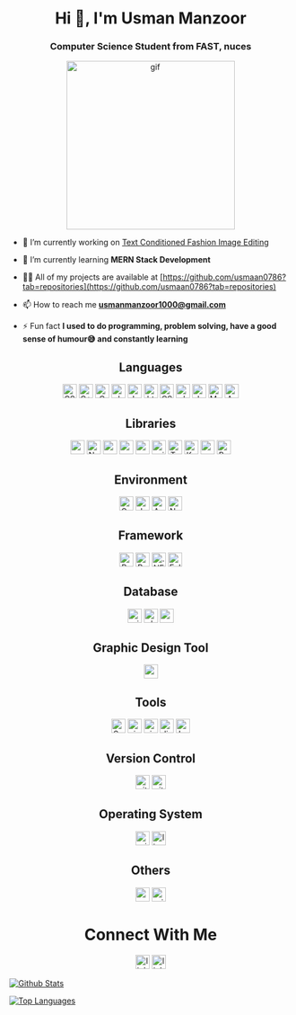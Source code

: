 <div align="center">  
<img src="https://komarev.com/ghpvc/?username=usmaan0786&style=flat-square&color=blue" alt=""/>
</div>

<h1 align="center">Hi 👋, I'm Usman Manzoor</h1>
<h3 align="center">Computer Science Student from FAST, nuces</h3>

<p align = "center"> <img src = "https://camo.githubusercontent.com/cae12fddd9d6982901d82580bdf321d81fb299141098ca1c2d4891870827bf17/68747470733a2f2f6d69726f2e6d656469756d2e636f6d2f6d61782f313336302f302a37513379765349765f7430696f4a2d5a2e676966" alt = "gif" width = "300px"></p>

- 🔭 I’m currently working on [Text Conditioned Fashion Image Editing](https://github.com/usmaan0786/Text-Conditioned-Fashion-Image-Editing)

- 🌱 I’m currently learning **MERN Stack Development**

- 👨‍💻 All of my projects are available at [https://github.com/usmaan0786?tab=repositories](https://github.com/usmaan0786?tab=repositories)

- 📫 How to reach me **usmanmanzoor1000@gmail.com**

- ⚡ Fun fact **I used to do programming, problem solving, have a good sense of humour😅 and constantly learning**

<!-- https://simpleicons.org/?q=Assemb -->

<h2 align = "center">Languages</h2>
<p align = "center"> 
  <img src="https://img.shields.io/badge/-Python-3776AB?logo=Python&logoColor=fff" alt="CSS"width="fixed-content"height="25">
  <img src="https://img.shields.io/badge/-C++-00599C?logo=C++&logoColor=fff" alt="C++" width="fixed-content"height="25">
  <img src="https://img.shields.io/badge/-C-A8B9CC?logo=C&logoColor=fff" alt="C" width="fixed-content"height="25">
  <img src="https://img.shields.io/badge/-sharp-99CC00?logo=sharp&logoColor=fff" alt="sharp" width="fixed-content"height="25">
  <img src="https://img.shields.io/badge/-JavaScript-F7DF1E?logo=JavaScript&logoColor=fff" alt="JavaScript"width="fixed-content"height="25">
  <img src="https://img.shields.io/badge/-HTML-E34F26?logo=html5&logoColor=fff" alt="html"width="fixed-content"height="25">
  <img src="https://img.shields.io/badge/-CSS-1572B6?logo=css3&logoColor=fff" alt="CSS" width="fixed-content"height="25">
  <img src="https://img.shields.io/badge/-PHP-777BB4?logo=php&logoColor=fff" alt="php" width="fixed-content"height="25">
  <img src="https://img.shields.io/badge/-Java-e34f26?Color=fff" alt="Java"width="fixed-content"height="25">
  <img src="https://img.shields.io/badge/-MySql-4479A1?logo=MySql&logoColor=fff" alt="MySql" width="fixed-content"height="25">
  <img src="https://img.shields.io/badge/-Assembly Language-e34f26?Color=fff" alt="Assembly Language"width="fixed-content"height="25">
</p>

<h2 align = "center">Libraries</h2>
<p align = "center"> 
  <img src="https://img.shields.io/badge/-spaCy-09A3D5?logo=spaCy&logoColor=fff" alt="spaCy"width="fixed-content"height="25">
  <img src="https://img.shields.io/badge/-NumPy-013243?logo=NumPy&logoColor=fff" alt="NumPy"width="fixed-content"height="25">
  <img src="https://img.shields.io/badge/-pandas-150458?logo=pandas&logoColor=fff" alt="pandas"width="fixed-content"height="25">
  <img src="https://img.shields.io/badge/-matplotlib-e34f26?Color=fff" alt="matplotlib"width="fixed-content"height="25">
  <img src="https://img.shields.io/badge/-seaborn-e34f26?Color=fff" alt="seaborn"width="fixed-content"height="25">
  <img src="https://img.shields.io/badge/-scikitlearn-F7931E?logo=scikit-learn&logoColor=fff" alt="scikit-learn"width="fixed-content"height="25">
  <img src="https://img.shields.io/badge/-TensorFlow-FF6F00?logo=TensorFlow&logoColor=fff" alt="TensorFlow"width="fixed-content"height="25">
  <img src="https://img.shields.io/badge/-Keras-D00000?logo=Keras&logoColor=fff" alt="Keras"width="fixed-content"height="25">
  <img src="https://img.shields.io/badge/-opencv-5C3EE8?logo=opencv&logoColor=fff" alt="opencv"width="fixed-content"height="25">
  <img src="https://img.shields.io/badge/-Beautiful Soup-D00000?logo=Keras&logoColor=fff" alt="Beautiful Soup"width="fixed-content"height="25">
</p>

<h2 align = "center">Environment</h2>
<p align = "center"> 
  <img src="https://img.shields.io/badge/-Google Colab-F9AB00?logo=Google Colab&logoColor=fff" alt="Google Colab"width="fixed-content"height="25">
  <img src="https://img.shields.io/badge/-Jupyter-F37626?logo=Jupyter&logoColor=fff" alt="Jupyter"width="fixed-content"height="25">
  <img src="https://img.shields.io/badge/-Anaconda-44A833?logo=Anaconda&logoColor=fff" alt="Anaconda"width="fixed-content"height="25">
  <img src="https://img.shields.io/badge/-Netbeans-e34f26?Color=fff" alt="Netbeans"width="fixed-content"height="25">
</p>

<h2 align = "center">Framework</h2>
<p align = "center">
  <img src="https://img.shields.io/badge/-React-61DAFB?logo=React&logoColor=fff" alt="React"width="fixed-content"height="25">
  <img src="https://img.shields.io/badge/-Bootstrap-7952B3?logo=Bootstrap&logoColor=fff" alt="Bootstrap"width="fixed-content"height="25">
  <img src="https://img.shields.io/badge/-.NET-512BD4?logo=.NET&logoColor=fff" alt=".NET"width="fixed-content"height="25">
   <img src="https://img.shields.io/badge/-Eclipse IDE-2C2255?logoEclipse IDE&logoColor=fff" alt="Eclipse IDE"width="fixed-content"height="25">
</p>

<h2 align = "center">Database</h2>
<p align = "center"> 
  <img src="https://img.shields.io/badge/-microsoftsqlserver-CC2927?logo=microsoftsqlserver&logoColor=fff" alt="microsoftsqlserver"width="fixed-content"height="25">
  <img src="https://img.shields.io/badge/-phpmyadmin-6C78AF?logo=phpmyadmin&logoColor=fff" alt="phpmyadmin"width="fixed-content"height="25">
  <img src="https://img.shields.io/badge/-mariadb-003545?logo=mariadb&logoColor=fff" alt="mariadb"width="fixed-content"height="25">
</p>

<h2 align = "center">Graphic Design Tool</h2>
<p align = "center">
  <img src="https://img.shields.io/badge/-canva-00C4CC?logo=canva&logoColor=fff" alt="canva"width="fixed-content"height="25">
</p>

<h2 align = "center">Tools</h2>
<p align = "center"> 
  <img src="https://img.shields.io/badge/-Sublime Text-FF9800?logo=Sublime Text&logoColor=fff" alt="Sublime Text"width="fixed-content"height="25">
  <img src="https://img.shields.io/badge/-visualstudiocode-007ACC?logo=visualstudiocode&logoColor=fff" alt="visualstudiocode"width="fixed-content"height="25">
  <img src="https://img.shields.io/badge/-visualstudio-5C2D91?logo=visualstudio&logoColor=fff" alt="visualstudio"width="fixed-content"height="25">
  <img src="https://img.shields.io/badge/-diagramsdotnet-F08705?logo=diagramsdotnet&logoColor=fff" alt="diagramsdotnet"width="fixed-content"height="25">
  <img src="https://img.shields.io/badge/-LucidChart-e34f26?Color=fff" alt="LucidChart"width="fixed-content"height="25">
</p>

<h2 align = "center">Version Control</h2>
<p align = "center"> 
  <img src="https://img.shields.io/badge/-github-181717?logo=github&logoColor=fff" alt="github"width="fixed-content"height="25">
  <img src="https://img.shields.io/badge/-git-F05032?logo=git&logoColor=fff" alt="git"width="fixed-content"height="25">
</p>

<h2 align = "center">Operating System</h2>
<p align = "center"> 
  <img src="https://img.shields.io/badge/-windows-0078D6?logo=windows&logoColor=fff" alt="windows"width="fixed-content"height="25">
  <img src="https://img.shields.io/badge/-linux-FCC624?logo=linux&logoColor=fff" alt="linux"width="fixed-content"height="25">
</p>

<h2 align = "center">Others</h2>
<p align = "center"> 
  <img src="https://img.shields.io/badge/-powerbi-F2C811?logo=powerbi&logoColor=fff" alt="powerbi"width="fixed-content"height="25">
  <img src="https://img.shields.io/badge/-microsoftazure-0078D4?logo=microsoftazure&logoColor=fff" alt="microsoftazure"width="fixed-content"height="25">
</p>

<h1 align = "center">Connect With Me</h1>
<p align = "center"> 
  <img  href="https://www.linkedin.com/in/usman-manzoor-40a84a198/" src="https://img.shields.io/badge/-linkedin-0A66C2?logo=linkedin&logoColor=fff" alt="linkedin"width="fixed-content"height="25">
  <img  href="https://linkedin.com/in/usman manzoor" src="https://img.shields.io/badge/--0A66C2?logo=linkedin&logoColor=fff" alt="linkedin"width="fixed-content"height="25">
</p>

[![Github Stats](https://github-readme-stats.vercel.app/api?username=usmaan0786&count_private=true&show_icons=true&theme=radical)](https://github.com/usmaan0786)

[![Top Languages](https://github-readme-stats.vercel.app/api/top-langs/?username=usmaan0786&langs_count=11&layout=compact&hide=html,css&theme=radical)](https://github.com/usmaan0786)
